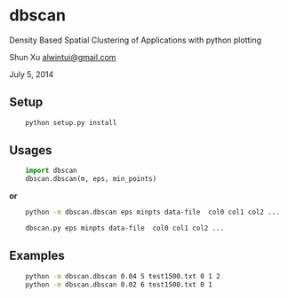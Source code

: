 dbscan
=====

Density Based Spatial Clustering of Applications with python plotting

Shun Xu <alwintui@gmail.com>

July 5, 2014

Setup
---------

```Bash
	python setup.py install
```

Usages
----------
```Python
	import dbscan
	dbscan.dbscan(m, eps, min_points)
```

**or**
```Bash
	python -m dbscan.dbscan eps minpts data-file  col0 col1 col2 ...
```

```Bash
	dbscan.py eps minpts data-file  col0 col1 col2 ...
```

Examples
--------------
```Bash
	python -m dbscan.dbscan 0.04 5 test1500.txt 0 1 2
	python -m dbscan.dbscan 0.02 6 test1500.txt 0 1
```
